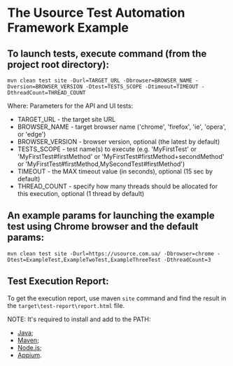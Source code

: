 # The Usource Test Automation Framework Example

## To launch tests, execute command (from the project root directory):
```
mvn clean test site -Durl=TARGET_URL -Dbrowser=BROWSER_NAME -Dversion=BROWSER_VERSION -Dtest=TESTS_SCOPE -Dtimeout=TIMEOUT -DthreadCount=THREAD_COUNT
```

Where:
 Parameters for the API and UI tests:
 * TARGET_URL      - the target site URL
 * BROWSER_NAME    - target browser name ('chrome', 'firefox', 'ie', 'opera', or 'edge')
 * BROWSER_VERSION - browser version, optional (the latest by default)
 * TESTS_SCOPE     - test name(s) to execute (e.g. 'MyFirstTest' or 'MyFirstTest#firstMethod' or 'MyFirstTest#firstMethod+secondMethod' or 'MyFirstTest#firstMethod,MySecondTest#firstMethod')
 * TIMEOUT         - the MAX timeout value (in seconds), optional (15 sec by default)
 * THREAD_COUNT    - specify how many threads should be allocated for this execution, optional (1 thread by default)

## An example params for launching the example test using Chrome browser and the default params:
```
mvn clean test site -Durl=https://usource.com.ua/ -Dbrowser=chrome -Dtest=ExampleTest,ExampleTwoTest,ExampleThreeTest -DthreadCount=3

```

## Test Execution Report:
To get the execution report, use maven `site` command and find the result in the `target\test-report\report.html` file.

NOTE: It's required to install and add to the PATH:
 - [Java](https://java.com/en/download/);
 - [Maven](https://maven.apache.org/download.cgi);
 - [Node.js](https://nodejs.org/en/download/);
 - [Appium](http://appium.io/).
 